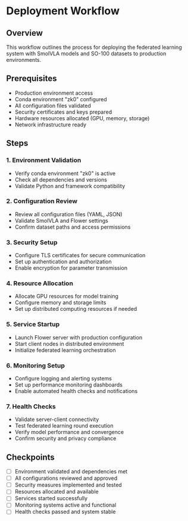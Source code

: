 # Deployment Workflow

## Overview
This workflow outlines the process for deploying the federated learning system with SmolVLA models and SO-100 datasets to production environments.

## Prerequisites
- Production environment access
- Conda environment "zk0" configured
- All configuration files validated
- Security certificates and keys prepared
- Hardware resources allocated (GPU, memory, storage)
- Network infrastructure ready

## Steps

### 1. Environment Validation
- Verify conda environment "zk0" is active
- Check all dependencies and versions
- Validate Python and framework compatibility

### 2. Configuration Review
- Review all configuration files (YAML, JSON)
- Validate SmolVLA and Flower settings
- Confirm dataset paths and access permissions

### 3. Security Setup
- Configure TLS certificates for secure communication
- Set up authentication and authorization
- Enable encryption for parameter transmission

### 4. Resource Allocation
- Allocate GPU resources for model training
- Configure memory and storage limits
- Set up distributed computing resources if needed

### 5. Service Startup
- Launch Flower server with production configuration
- Start client nodes in distributed environment
- Initialize federated learning orchestration

### 6. Monitoring Setup
- Configure logging and alerting systems
- Set up performance monitoring dashboards
- Enable automated health checks and notifications

### 7. Health Checks
- Validate server-client connectivity
- Test federated learning round execution
- Verify model performance and convergence
- Confirm security and privacy compliance

## Checkpoints
- [ ] Environment validated and dependencies met
- [ ] All configurations reviewed and approved
- [ ] Security measures implemented and tested
- [ ] Resources allocated and available
- [ ] Services started successfully
- [ ] Monitoring systems active and functional
- [ ] Health checks passed and system stable